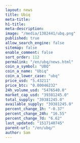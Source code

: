 ```yaml
---
layout: news
title: Ubiq
meta-title: 
h1-title: 
meta-description: 
image: "/media/1382441/ubq.png"
published: true
allow_search_engine: false
sitemap: false
enable_comment: false
sort_order: 112
permalink: "/en/ubq/news.html"
coin_a_symbol: "UBQ"
coin_a_name: "Ubiq"
coin_a_lower_case: "ubq"
price_usd: "5.43211"
price_btc: "0.00046232"
24h_volume_usd: "5476540.0"
market_cap_usd: "39381245.0"
total_supply: "39381245.0"
available_supply: "39381245.0"
percent_change_1h: "-0.37"
percent_change_24h: "16.55"
percent_change_7d: "6.62"
last_updated: "1517140745"
parent-url: "/en/ubq/"
author: Sam
---
```


